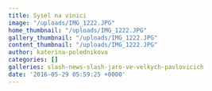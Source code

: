 ```yaml
---
title: Sysel na vinici
image: "/uploads/IMG_1222.JPG"
home_thumbnail: "/uploads/IMG_1222.JPG"
gallery_thumbnail: "/uploads/IMG_1222.JPG"
content_thumbnail: "/uploads/IMG_1222.JPG"
author: katerina-polednikova
categories: []
galleries: slash-news-slash-jaro-ve-velkych-pavlovicich
date: '2016-05-29 05:59:25 +0000'
---
```

